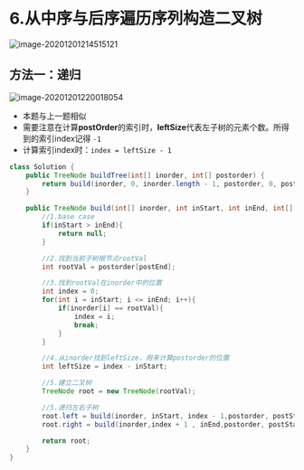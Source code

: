 # 6.从中序与后序遍历序列构造二叉树

![image-20201201214515121](https://raw.githubusercontent.com/TWDH/Leetcode-From-Zero/master/img/image-20201201214515121.png)

## 方法一：递归

![image-20201201220018054](https://raw.githubusercontent.com/TWDH/Leetcode-From-Zero/master/img/image-20201201220018054.png)

* 本题与上一题相似
* 需要注意在计算**postOrder**的索引时，**leftSize**代表左子树的元素个数。所得到的索引index记得 `-1`
* 计算索引index时：`index = leftSize - 1`

```java
class Solution {
    public TreeNode buildTree(int[] inorder, int[] postorder) {
        return build(inorder, 0, inorder.length - 1, postorder, 0, postorder.length - 1);
    }

    public TreeNode build(int[] inorder, int inStart, int inEnd, int[] postorder, int postStart, int postEnd){
        //1.base case
        if(inStart > inEnd){
            return null;
        }

        //2.找到当前子树根节点rootVal
        int rootVal = postorder[postEnd];

        //3.找到rootVal在inorder中的位置
        int index = 0;
        for(int i = inStart; i <= inEnd; i++){
            if(inorder[i] == rootVal){
                index = i;
                break;
            }
        }

        //4.从inorder找到leftSize，用来计算postorder的位置
        int leftSize = index - inStart;

        //5.建立二叉树
        TreeNode root = new TreeNode(rootVal);

        //5.递归左右子树
        root.left = build(inorder, inStart, index - 1,postorder, postStart, postStart + leftSize -1);
        root.right = build(inorder,index + 1 , inEnd,postorder, postStart + leftSize, postEnd - 1);

        return root;
    }
}
```

